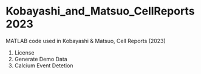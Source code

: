 # Kobayashi_and_Matsuo_CellReports2023

MATLAB code used in Kobayashi & Matsuo, Cell Reports (2023)

1. License
2. Generate Demo Data
3. Calcium Event Detetion
